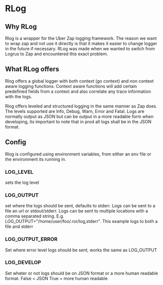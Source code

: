 # RLog

## Why RLog

Rlog is a wrapper for the Uber Zap logging framework. The reason we want to wrap
zap and not use it directly is that it makes it easier to change logger in the
future if necessary. RLog was made when we wanted to switch from Logrus to Zap
and encountered this exact problem.

## What RLog offers

Rlog offers a global logger with both context (go context) and non context aware
logging functions. Context aware functions will add certain predefined fields
from a context and also correlate any trace information with the logs.

Rlog offers leveled and structured logging in the same manner as Zap does. The
levels supported are Info, Debug, Warn, Error and Fatal. Logs are normally
output as JSON but can be output in a more readable form when developing, its
important to note that in prod all logs shall be in the JSON format.

## Config

Rlog is configured using environment variables, from either an env file or the
environment its running in.

### LOG_LEVEL

sets the log level

### LOG_OUTPUT

set where the logs should be sent, defaults to stderr. Logs can be sent to a
file an url or stdout/stderr. Logs can be sent to multiple locations with a
comma separated string. E.g. LOG_OUTPUT="/home/user/foo/.ror/log,stderr".
This example logs to both a file and stderr

### LOG_OUTPUT_ERROR

Set where error level logs should be sent, works the same as LOG_OUTPUT

### LOG_DEVELOP

Set wheter or not logs should be on JSON format or a more human readable format.
False = JSON
True = more human readable

